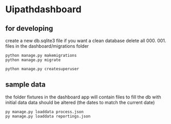 # Uipathdashboard


## for developing
create a new db.sqlite3 file if you want a clean database
delete all 000. 001. files in the dashboard/migrations folder

```
python manage.py makemigrations
python manage.py migrate

python manage.py createsuperuser
```





## sample data 
the folder fixtures in the dashboard app will contain files to fill the db with initial data
data should be altered (the dates to match the current date)

```
py manage.py loaddata process.json
py manage.py loaddata reportings.json
```


